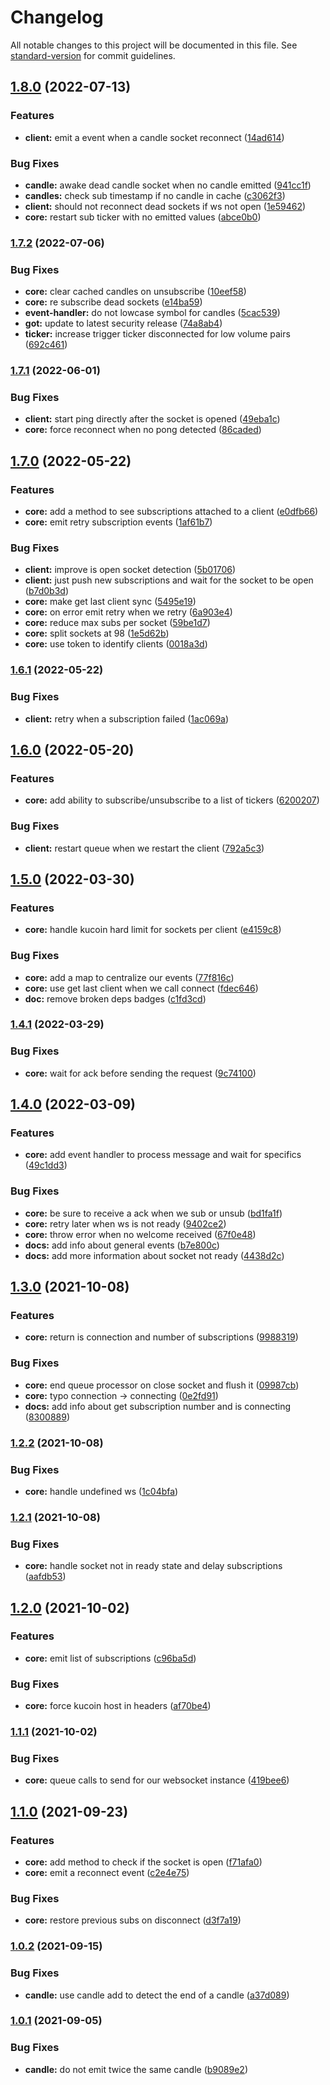 # Changelog

All notable changes to this project will be documented in this file. See [standard-version](https://github.com/conventional-changelog/standard-version) for commit guidelines.

## [1.8.0](https://github.com/IOfate/kucoin-ws/compare/v1.7.2...v1.8.0) (2022-07-13)


### Features

* **client:** emit a event when a candle socket reconnect ([14ad614](https://github.com/IOfate/kucoin-ws/commit/14ad614bf90040ec3c7c88797d391fc8c3b34a8e))


### Bug Fixes

* **candle:** awake dead candle socket when no candle emitted ([941cc1f](https://github.com/IOfate/kucoin-ws/commit/941cc1f8d6ac13a45efd73378549b755c49a93f4))
* **candles:** check sub timestamp if no candle in cache ([c3062f3](https://github.com/IOfate/kucoin-ws/commit/c3062f3a69827f7ea44e087167263519ceda69cb))
* **client:** should not reconnect dead sockets if ws not open ([1e59462](https://github.com/IOfate/kucoin-ws/commit/1e59462d46fb8db3d8469c1406b9ac0cad58f916))
* **core:** restart sub ticker with no emitted values ([abce0b0](https://github.com/IOfate/kucoin-ws/commit/abce0b0e766b013e790601ff2a6e74607bd668c3))

### [1.7.2](https://github.com/IOfate/kucoin-ws/compare/v1.7.1...v1.7.2) (2022-07-06)


### Bug Fixes

* **core:** clear cached candles on unsubscribe ([10eef58](https://github.com/IOfate/kucoin-ws/commit/10eef5868b5b39b4603b615176ef1fe36654d786))
* **core:** re subscribe dead sockets ([e14ba59](https://github.com/IOfate/kucoin-ws/commit/e14ba593b2216df49e686897e88a6568c225c0ff))
* **event-handler:** do not lowcase symbol for candles ([5cac539](https://github.com/IOfate/kucoin-ws/commit/5cac539060d817f9d1f1f2585ed520094bb17913))
* **got:** update to latest security release ([74a8ab4](https://github.com/IOfate/kucoin-ws/commit/74a8ab4f1ccf57941b8b6ac3d4d18979e4a5ca6a))
* **ticker:** increase trigger ticker disconnected for low volume pairs ([692c461](https://github.com/IOfate/kucoin-ws/commit/692c46131228d4471c0a92d0e7adef4b08bdc727))

### [1.7.1](https://github.com/IOfate/kucoin-ws/compare/v1.7.0...v1.7.1) (2022-06-01)


### Bug Fixes

* **client:** start ping directly after the socket is opened ([49eba1c](https://github.com/IOfate/kucoin-ws/commit/49eba1c4203b672940abf56c7218d870d23a9031))
* **core:** force reconnect when no pong detected ([86caded](https://github.com/IOfate/kucoin-ws/commit/86caded2133e6c1cb030f84b6a973c6510bbb94b))

## [1.7.0](https://github.com/IOfate/kucoin-ws/compare/v1.6.1...v1.7.0) (2022-05-22)


### Features

* **core:** add a method to see subscriptions attached to a client ([e0dfb66](https://github.com/IOfate/kucoin-ws/commit/e0dfb66cf1763cdd6ff596030ba00b33841d5805))
* **core:** emit retry subscription events ([1af61b7](https://github.com/IOfate/kucoin-ws/commit/1af61b74ed55a51344617ea4f2235bb76d2684f3))


### Bug Fixes

* **client:** improve is open socket detection ([5b01706](https://github.com/IOfate/kucoin-ws/commit/5b017065b21c78b8d1ee8f3372a68f6c5b8b8dea))
* **client:** just push new subscriptions and wait for the socket to be open ([b7d0b3d](https://github.com/IOfate/kucoin-ws/commit/b7d0b3d2e18a3e781a8ef0ba06e9ead8aa9bdd75))
* **core:** make get last client sync ([5495e19](https://github.com/IOfate/kucoin-ws/commit/5495e19dc9b0998ee75c64400832e6050db90dd2))
* **core:** on error emit retry when we retry ([6a903e4](https://github.com/IOfate/kucoin-ws/commit/6a903e4d1df3ffd41ad8343d676986d7ec8b9ad6))
* **core:** reduce max subs per socket ([59be1d7](https://github.com/IOfate/kucoin-ws/commit/59be1d76c30118b2c01891202d82029267be017d))
* **core:** split sockets at 98 ([1e5d62b](https://github.com/IOfate/kucoin-ws/commit/1e5d62bd6f21b52ce8083becab75713e618ace15))
* **core:** use token to identify clients ([0018a3d](https://github.com/IOfate/kucoin-ws/commit/0018a3d84cc5d4976f3feb463a731813d908d4c9))

### [1.6.1](https://github.com/IOfate/kucoin-ws/compare/v1.6.0...v1.6.1) (2022-05-22)


### Bug Fixes

* **client:** retry when a subscription failed ([1ac069a](https://github.com/IOfate/kucoin-ws/commit/1ac069a0b13d8c9f64f847d51123e1441ff5d497))

## [1.6.0](https://github.com/IOfate/kucoin-ws/compare/v1.5.0...v1.6.0) (2022-05-20)


### Features

* **core:** add ability to subscribe/unsubscribe to a list of tickers ([6200207](https://github.com/IOfate/kucoin-ws/commit/6200207a44bf56b7e0cedc3fc94d24375ee5d564))


### Bug Fixes

* **client:** restart queue when we restart the client ([792a5c3](https://github.com/IOfate/kucoin-ws/commit/792a5c33e0e604ade1ef024ce1749f8f9bebe50a))

## [1.5.0](https://github.com/IOfate/kucoin-ws/compare/v1.4.1...v1.5.0) (2022-03-30)


### Features

* **core:** handle kucoin hard limit for sockets per client ([e4159c8](https://github.com/IOfate/kucoin-ws/commit/e4159c8d1e906efdf2f472c3aa430896298f99cc))


### Bug Fixes

* **core:** add a map to centralize our events ([77f816c](https://github.com/IOfate/kucoin-ws/commit/77f816cc8c75400c7f0267210c77c5f5db73d747))
* **core:** use get last client when we call connect ([fdec646](https://github.com/IOfate/kucoin-ws/commit/fdec646f36b6cceec243cc54bcf7f1626051a6b8))
* **doc:** remove broken deps badges ([c1fd3cd](https://github.com/IOfate/kucoin-ws/commit/c1fd3cd1ca1300ca5799a8c99aacfc7e6844bd0d))

### [1.4.1](https://github.com/IOfate/kucoin-ws/compare/v1.4.0...v1.4.1) (2022-03-29)


### Bug Fixes

* **core:** wait for ack before sending the request ([9c74100](https://github.com/IOfate/kucoin-ws/commit/9c7410091d71914d86f22ddc84ab436535281248))

## [1.4.0](https://github.com/IOfate/kucoin-ws/compare/v1.3.0...v1.4.0) (2022-03-09)


### Features

* **core:** add event handler to process message and wait for specifics ([49c1dd3](https://github.com/IOfate/kucoin-ws/commit/49c1dd361fb55f7c51cb724e6affeab717cb810c))


### Bug Fixes

* **core:** be sure to receive a ack when we sub or unsub ([bd1fa1f](https://github.com/IOfate/kucoin-ws/commit/bd1fa1f10f8adcde2e0f524beea9294501446533))
* **core:** retry later when ws is not ready ([9402ce2](https://github.com/IOfate/kucoin-ws/commit/9402ce267115e19461c684dc4aecf2d4554a96bf))
* **core:** throw error when no welcome received ([67f0e48](https://github.com/IOfate/kucoin-ws/commit/67f0e480a6154ad118a66ea0871a5cbd28356477))
* **docs:** add info about general events ([b7e800c](https://github.com/IOfate/kucoin-ws/commit/b7e800c52bdd032bf41c99a0379c70955eefa929))
* **docs:** add more information about socket not ready ([4438d2c](https://github.com/IOfate/kucoin-ws/commit/4438d2cac8b7d1ca1d4f8625d4353a3ea071c86e))

## [1.3.0](https://github.com/IOfate/kucoin-ws/compare/v1.2.2...v1.3.0) (2021-10-08)


### Features

* **core:** return is connection and number of subscriptions ([9988319](https://github.com/IOfate/kucoin-ws/commit/9988319e0e547652560a65c460dde35c4d9fd6c6))


### Bug Fixes

* **core:** end queue processor on close socket and flush it ([09987cb](https://github.com/IOfate/kucoin-ws/commit/09987cbb8e8bb10cd881fa3beb1df0de72619732))
* **core:** typo connection -> connecting ([0e2fd91](https://github.com/IOfate/kucoin-ws/commit/0e2fd91d268f8f2bea987d59a5a4b99327a70247))
* **docs:** add info about get subscription number and is connecting ([8300889](https://github.com/IOfate/kucoin-ws/commit/8300889a0675f9b0b0341d861bfe25ec4dd13dc4))

### [1.2.2](https://github.com/IOfate/kucoin-ws/compare/v1.2.1...v1.2.2) (2021-10-08)


### Bug Fixes

* **core:** handle undefined ws ([1c04bfa](https://github.com/IOfate/kucoin-ws/commit/1c04bfab5a7bbb40d449fb87af815cb2f3ccebe6))

### [1.2.1](https://github.com/IOfate/kucoin-ws/compare/v1.2.0...v1.2.1) (2021-10-08)


### Bug Fixes

* **core:** handle socket not in ready state and delay subscriptions ([aafdb53](https://github.com/IOfate/kucoin-ws/commit/aafdb533b99dd3801aa0c58e0a50316f04ca4190))

## [1.2.0](https://github.com/IOfate/kucoin-ws/compare/v1.1.1...v1.2.0) (2021-10-02)


### Features

* **core:** emit list of subscriptions ([c96ba5d](https://github.com/IOfate/kucoin-ws/commit/c96ba5dcaebd9ee0a7b54f92d822f012f9fbfe27))


### Bug Fixes

* **core:** force kucoin host in headers ([af70be4](https://github.com/IOfate/kucoin-ws/commit/af70be47b30f2c7a938dd35bdb4f4181791fafae))

### [1.1.1](https://github.com/IOfate/kucoin-ws/compare/v1.1.0...v1.1.1) (2021-10-02)


### Bug Fixes

* **core:** queue calls to send for our websocket instance ([419bee6](https://github.com/IOfate/kucoin-ws/commit/419bee6f757622b0584e927804dc314dd97fc8e8))

## [1.1.0](https://github.com/IOfate/kucoin-ws/compare/v1.0.2...v1.1.0) (2021-09-23)


### Features

* **core:** add method to check if the socket is open ([f71afa0](https://github.com/IOfate/kucoin-ws/commit/f71afa02b976c900b6084ce3268b1d9de6b3145e))
* **core:** emit a reconnect event ([c2e4e75](https://github.com/IOfate/kucoin-ws/commit/c2e4e754e49f9d2752e1e3daf68d9b883e0694af))


### Bug Fixes

* **core:** restore previous subs on disconnect ([d3f7a19](https://github.com/IOfate/kucoin-ws/commit/d3f7a193f9c9dd3a7529c2cd48a803d7bde9a872))

### [1.0.2](https://github.com/IOfate/kucoin-ws/compare/v1.0.1...v1.0.2) (2021-09-15)


### Bug Fixes

* **candle:** use candle add to detect the end of a candle ([a37d089](https://github.com/IOfate/kucoin-ws/commit/a37d08995e140bcbea14d0bb993f2fb0edbb2c10))

### [1.0.1](https://github.com/IOfate/kucoin-ws/compare/v1.0.0...v1.0.1) (2021-09-05)


### Bug Fixes

* **candle:** do not emit twice the same candle ([b9089e2](https://github.com/IOfate/kucoin-ws/commit/b9089e2f69b50a06ca386cd768dbd8d94343221c))
